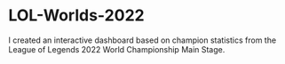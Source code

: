 # LOL-Worlds-2022

I created an interactive dashboard based on champion statistics from the League of Legends 2022 World Championship Main Stage.
